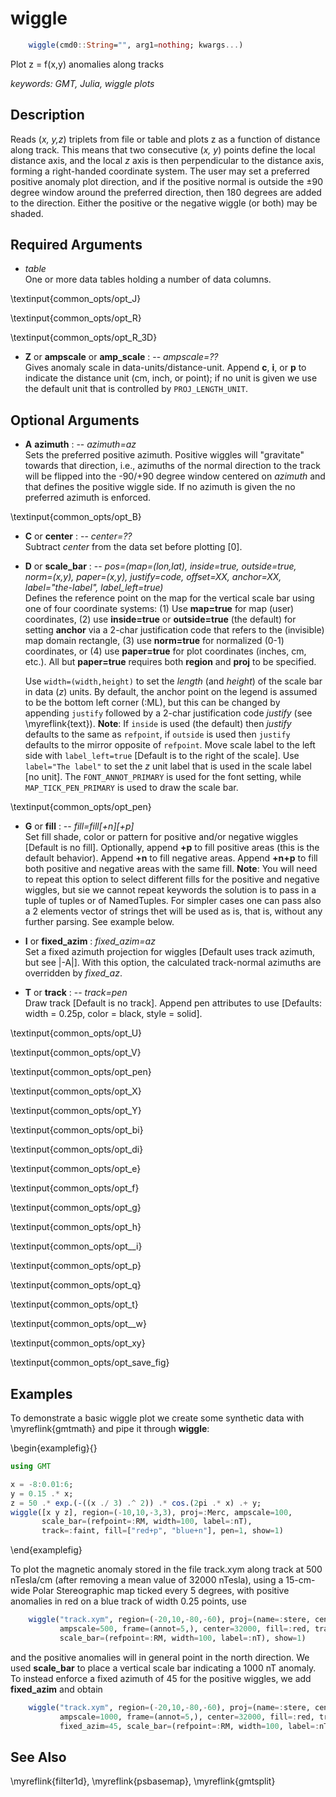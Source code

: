 # wiggle

```julia
	wiggle(cmd0::String="", arg1=nothing; kwargs...)
```

Plot z = f(x,y) anomalies along tracks

*keywords: GMT, Julia, wiggle plots*

Description
-----------

Reads (*x, y,z*) triplets from file or table and plots z as a function of distance along track. This means
that two consecutive (*x, y*) points define the local distance axis,
and the local *z* axis is then perpendicular to the distance axis,
forming a right-handed coordinate system. The
user may set a preferred positive anomaly plot direction, and if the
positive normal is outside the ±90 degree window around the
preferred direction, then 180 degrees are added to the direction. Either
the positive or the negative wiggle (or both) may be shaded.

Required Arguments
------------------

- *table*\
    One or more data tables holding a number of data columns.

\textinput{common_opts/opt_J}

\textinput{common_opts/opt_R}

\textinput{common_opts/opt_R_3D}

- **Z** or **ampscale** or **amp_scale** : -- *ampscale=??*\
    Gives anomaly scale in data-units/distance-unit. Append **c**, **i**, or **p** to indicate
    the distance unit (cm, inch, or point); if no unit is given we use the default unit that
    is controlled by `PROJ_LENGTH_UNIT`.

Optional Arguments
------------------

- **A** **azimuth** : -- *azimuth=az*\
    Sets the preferred positive azimuth. Positive wiggles will "gravitate" towards that direction, i.e., azimuths of the normal direction to the track will be flipped into the -90/+90 degree window centered on *azimuth* and that defines the positive wiggle side. If no azimuth is given the no preferred azimuth is enforced.

\textinput{common_opts/opt_B}

- **C** or **center** : -- *center=??*\
    Subtract *center* from the data set before plotting [0].

- **D** or **scale_bar** : -- *pos=(map=(lon,lat), inside=true, outside=true, norm=(x,y), paper=(x,y), justify=code, offset=XX, anchor=XX, label="the-label", label_left=true)*\
    Defines the reference point on the map for the vertical scale bar using one of four coordinate systems:
    (1) Use **map=true** for map (user) coordinates, (2) use **inside=true** or **outside=true** (the default) for setting **anchor** via a 2-char justification code that refers to the (invisible) map domain rectangle, (3) use **norm=true** for normalized (0-1) coordinates, or (4) use **paper=true** for plot coordinates (inches, cm, etc.). All but **paper=true** requires both **region** and **proj** to be specified.

    Use `width=(width,height)` to set the *length* (and *height*) of the scale bar in data (*z*) units.
    By default, the anchor point on the legend is assumed to be the bottom left corner (:ML), but this
    can be changed by appending `justify` followed by a 2-char justification code *justify* (see \myreflink{text}).
    **Note**: If `inside` is used (the default) then *justify* defaults to the same as `refpoint`,
    if `outside` is used then `justify` defaults to the mirror opposite of `refpoint`.
    Move scale label to the left side with `label_left=true` [Default is to the right of the scale].
    Use `label="The label"` to set the *z* unit label that is used in the scale label [no unit].
    The `FONT_ANNOT_PRIMARY` is used for the font setting, while `MAP_TICK_PEN_PRIMARY`
    is used to draw the scale bar.

\textinput{common_opts/opt_pen}

- **G** or **fill** : -- *fill=fill[+n][+p]*\
    Set fill shade, color or pattern for positive and/or negative wiggles [Default is no fill]. Optionally,
    append **+p** to fill positive areas (this is the default behavior). Append **+n** to fill negative areas.
    Append **+n+p** to fill both positive and negative areas with the same fill. **Note**: You will need to
    repeat this option to select different fills for the positive and negative wiggles, but sie we cannot repeat
    keywords the solution is to pass in a tuple of tuples or of NamedTuples. For simpler cases one can pass also
    a 2 elements vector of strings thet will be used as is, that is, without any further parsing. See example below.

- **I** or **fixed_azim** : *fixed_azim=az*\
    Set a fixed azimuth projection for wiggles [Default uses track azimuth, but see |-A|]. With this option, the calculated track-normal azimuths are overridden by *fixed_az*.

- **T** or **track** : -- *track=pen*\
    Draw track [Default is no track]. Append pen attributes to use
    [Defaults: width = 0.25p, color = black, style = solid].

\textinput{common_opts/opt_U}

\textinput{common_opts/opt_V}

\textinput{common_opts/opt_pen}

\textinput{common_opts/opt_X}

\textinput{common_opts/opt_Y}

\textinput{common_opts/opt_bi}

\textinput{common_opts/opt_di}

\textinput{common_opts/opt_e}

\textinput{common_opts/opt_f}

\textinput{common_opts/opt_g}

\textinput{common_opts/opt_h}

\textinput{common_opts/opt__i}

\textinput{common_opts/opt_p}

\textinput{common_opts/opt_q}

\textinput{common_opts/opt_t}

\textinput{common_opts/opt__w}

\textinput{common_opts/opt_xy}

\textinput{common_opts/opt_save_fig}

Examples
--------

To demonstrate a basic wiggle plot we create some synthetic data with
\myreflink{gmtmath} and pipe it through **wiggle**:

\begin{examplefig}{}
```julia
using GMT

x = -8:0.01:6;
y = 0.15 .* x;
z = 50 .* exp.(-((x ./ 3) .^ 2)) .* cos.(2pi .* x) .+ y;
wiggle([x y z], region=(-10,10,-3,3), proj=:Merc, ampscale=100,
       scale_bar=(refpoint=:RM, width=100, label=:nT),
       track=:faint, fill=["red+p", "blue+n"], pen=1, show=1)
```
\end{examplefig}

To plot the magnetic anomaly stored in the file track.xym along track at 500 nTesla/cm
(after removing a mean value of 32000 nTesla), using a 15-cm-wide Polar Stereographic map
ticked every 5 degrees, with positive anomalies in red on a blue track of width 0.25 points, use

```julia
    wiggle("track.xym", region=(-20,10,-80,-60), proj=(name=:stere, center=(0,90)),
           ampscale=500, frame=(annot=5,), center=32000, fill=:red, track=(0.25,:blue),
           scale_bar=(refpoint=:RM, width=100, label=:nT), show=1)
```

and the positive anomalies will in general point in the north direction.
We used **scale_bar** to place a vertical scale bar indicating a 1000 nT anomaly.
To instead enforce a fixed azimuth of 45 for the positive wiggles, we add **fixed_azim**
and obtain

```julia
    wiggle("track.xym", region=(-20,10,-80,-60), proj=(name=:stere, center=(0,90)),
           ampscale=1000, frame=(annot=5,), center=32000, fill=:red, track=(0.25,:blue),
           fixed_azim=45, scale_bar=(refpoint=:RM, width=100, label=:nT), show=1)
```

See Also
--------

\myreflink{filter1d},
\myreflink{psbasemap},
\myreflink{gmtsplit}
